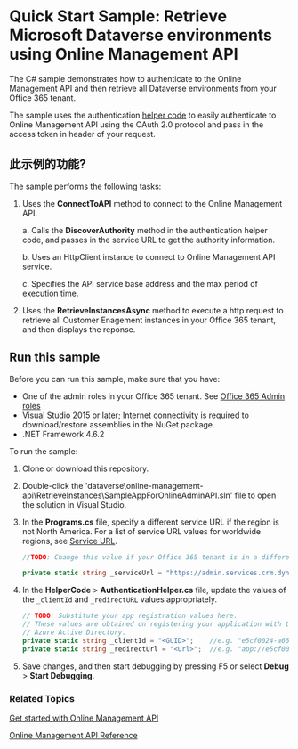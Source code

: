 # Quick Start Sample: Retrieve Microsoft Dataverse environments using Online Management API 

The C# sample demonstrates how to authenticate to the Online Management API and then retrieve all Dataverse environments from your Office 365 tenant.

The sample uses the authentication [helper code](sample-authentication-helper.md) to easily authenticate to Online Management API using the OAuth 2.0 protocol and pass in the access token in header of your request.

## 此示例的功能?

The sample performs the following tasks:

1. Uses the **ConnectToAPI** method to connect to the Online Management API.

    a. Calls the **DiscoverAuthority** method in the authentication helper code, and passes in the service URL to get the authority information.

    b. Uses an HttpClient instance to connect to Online Management API service.

    c. Specifies the API service base address and the max period of execution time.
1. Uses the **RetrieveInstancesAsync** method to execute a http request to retrieve all Customer Enagement instances in your Office 365 tenant, and then displays the reponse.

## Run this sample
Before you can run this sample, make sure that you have:
- One of the admin roles in your Office 365 tenant. See [Office 365 Admin roles](get-started-online-management-api.md#office-365-admin-roles)
- Visual Studio 2015 or later; Internet connectivity is required to download/restore assemblies in the NuGet package.
- .NET Framework 4.6.2

To run the sample:
1. Clone or download this repository.
2. Double-click the 'dataverse\online-management-api\RetrieveInstances\SampleAppForOnlineAdminAPI.sln' file to open the solution in Visual Studio.
3. In the **Programs.cs** file, specify a different service URL if the region is not North America. For a list of service URL values for worldwide regions, see [Service URL](get-started-online-management-api.md#service-url).
    ```csharp
    //TODO: Change this value if your Office 365 tenant is in a different region than North America

    private static string _serviceUrl = "https://admin.services.crm.dynamics.com";
    ```
4. In the **HelperCode** > **AuthenticationHelper.cs** file, update the values of the `_clientId` and `_redirectURL` values appropriately.

    ```csharp
    // TODO: Substitute your app registration values here.
    // These values are obtained on registering your application with the 
    // Azure Active Directory.
    private static string _clientId = "<GUID>";    //e.g. "e5cf0024-a66a-4f16-85ce-99ba97a24bb2"
    private static string _redirectUrl = "<Url>";  //e.g. "app://e5cf0024-a66a-4f16-85ce-99ba97a24bb2"
    ```
5. Save changes, and then start debugging by pressing F5 or select **Debug** > **Start Debugging**.


### Related Topics  

[Get started with Online Management API](https://learn.microsoft.com/powerapps/developer/common-data-service/online-management-api/get-started-online-management-api)

[Online Management API Reference](https://learn.microsoft.com/rest/api/admin.services.crm.dynamics.com/)